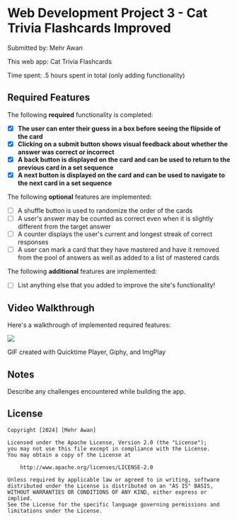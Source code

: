 # Web Development Project 3 - Cat Trivia Flashcards Improved

Submitted by: Mehr Awan

This web app: Cat Trivia Flashcards

Time spent: .5 hours spent in total (only adding functionality)

## Required Features

The following **required** functionality is completed:

- [x] **The user can enter their guess in a box before seeing the flipside of the card**
- [x] **Clicking on a submit button shows visual feedback about whether the answer was correct or incorrect**
- [x] **A back button is displayed on the card and can be used to return to the previous card in a set sequence**
- [x] **A next button is displayed on the card and can be used to navigate to the next card in a set sequence**

The following **optional** features are implemented:

- [ ] A shuffle button is used to randomize the order of the cards
- [ ] A user's answer may be counted as correct even when it is slightly different from the target answer
- [ ] A counter displays the user's current and longest streak of correct responses
- [ ] A user can mark a card that they have mastered and have it removed from the pool of answers as well as added to a list of mastered cards

The following **additional** features are implemented:

* [ ] List anything else that you added to improve the site's functionality!

## Video Walkthrough

Here's a walkthrough of implemented required features:

<img src="https://i.giphy.com/media/v1.Y2lkPTc5MGI3NjExZWphZmQ5YnUzamgxZHc2NTlzcjNmNDBuNDFod2lzcW5nY3ZrYmhnbyZlcD12MV9pbnRlcm5hbF9naWZfYnlfaWQmY3Q9Zw/bFFE6fsxafhttRzfDp/giphy.gif"/>

<!-- Replace this with whatever GIF tool you used! -->
GIF created with Quicktime Player, Giphy, and ImgPlay
<!-- Recommended tools:
[Kap](https://getkap.co/) for macOS
[ScreenToGif](https://www.screentogif.com/) for Windows
[peek](https://github.com/phw/peek) for Linux. -->


## Notes

Describe any challenges encountered while building the app.

## License

    Copyright [2024] [Mehr Awan]

    Licensed under the Apache License, Version 2.0 (the "License");
    you may not use this file except in compliance with the License.
    You may obtain a copy of the License at

        http://www.apache.org/licenses/LICENSE-2.0

    Unless required by applicable law or agreed to in writing, software
    distributed under the License is distributed on an "AS IS" BASIS,
    WITHOUT WARRANTIES OR CONDITIONS OF ANY KIND, either express or implied.
    See the License for the specific language governing permissions and
    limitations under the License.
